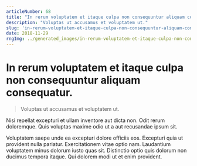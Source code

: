 ```yaml
---
articleNumber: 68
title: "In rerum voluptatem et itaque culpa non consequuntur aliquam consequatur."
description: "Voluptas ut accusamus et voluptatem ut."
slug: 'in-rerum-voluptatem-et-itaque-culpa-non-consequuntur-aliquam-consequatur.'
date: 2018-11-29
rngImg: ../generated_images/in-rerum-voluptatem-et-itaque-culpa-non-consequuntur-aliquam-consequatur..jpg
---
```


# In rerum voluptatem et itaque culpa non consequuntur aliquam consequatur.

> Voluptas ut accusamus et voluptatem ut.

Nisi repellat excepturi et ullam inventore aut dicta non. Odit rerum doloremque. Quis voluptas maxime odio ut a aut recusandae ipsum sit.
 Voluptatem saepe unde ea excepturi dolore officiis eos. Excepturi quia ut provident nulla pariatur. Exercitationem vitae optio nam. Laudantium voluptatem minus dolorum iusto quas sit. Distinctio optio quis dolorum non ducimus tempora itaque. Qui dolorem modi ut et enim provident.
